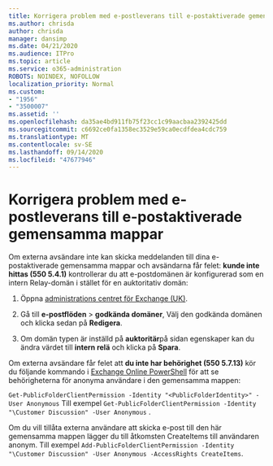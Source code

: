 ```yaml
---
title: Korrigera problem med e-postleverans till e-postaktiverade gemensamma mappar
ms.author: chrisda
author: chrisda
manager: dansimp
ms.date: 04/21/2020
ms.audience: ITPro
ms.topic: article
ms.service: o365-administration
ROBOTS: NOINDEX, NOFOLLOW
localization_priority: Normal
ms.custom:
- "1956"
- "3500007"
ms.assetid: ''
ms.openlocfilehash: da35ae4bd911fb75f23cc1c99aacbaa2392425dd
ms.sourcegitcommit: c6692ce0fa1358ec3529e59ca0ecdfdea4cdc759
ms.translationtype: MT
ms.contentlocale: sv-SE
ms.lasthandoff: 09/14/2020
ms.locfileid: "47677946"
---
```

# <a name="fix-email-delivery-issues-to-mail-enabled-public-folders"></a>Korrigera problem med e-postleverans till e-postaktiverade gemensamma mappar

Om externa avsändare inte kan skicka meddelanden till dina e-postaktiverade gemensamma mappar och avsändarna får felet: **kunde inte hittas (550 5.4.1)** kontrollerar du att e-postdomänen är konfigurerad som en intern Relay-domän i stället för en auktoritativ domän:

1. Öppna [administrations centret för Exchange (UK)](https://docs.microsoft.com/Exchange/exchange-admin-center).

2. Gå till **e-postflöden** \> **godkända domäner**, Välj den godkända domänen och klicka sedan på **Redigera**.

3. Om domän typen är inställd på **auktoritär**på sidan egenskaper kan du ändra värdet till **intern relä** och klicka på **Spara**.

Om externa avsändare får felet att **du inte har behörighet (550 5.7.13)** kör du följande kommando i [Exchange Online PowerShell](https://docs.microsoft.com/powershell/exchange/exchange-online/connect-to-exchange-online-powershell/connect-to-exchange-online-powershell) för att se behörigheterna för anonyma användare i den gemensamma mappen:

`Get-PublicFolderClientPermission -Identity "<PublicFolderIdentity>" -User Anonymous` Till exempel `Get-PublicFolderClientPermission -Identity "\Customer Discussion" -User Anonymous` .

Om du vill tillåta externa användare att skicka e-post till den här gemensamma mappen lägger du till åtkomsten CreateItems till användaren anonym. Till exempel `Add-PublicFolderClientPermission -Identity "\Customer Discussion" -User Anonymous -AccessRights CreateItems`.

